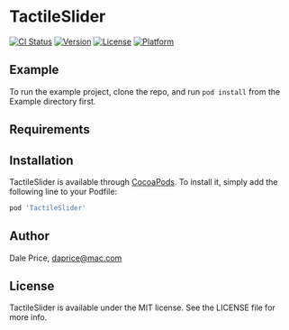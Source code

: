 # TactileSlider

[![CI Status](https://img.shields.io/travis/daprice/TactileSlider.svg?style=flat)](https://travis-ci.org/daprice/TactileSlider)
[![Version](https://img.shields.io/cocoapods/v/TactileSlider.svg?style=flat)](https://cocoapods.org/pods/TactileSlider)
[![License](https://img.shields.io/cocoapods/l/TactileSlider.svg?style=flat)](https://cocoapods.org/pods/TactileSlider)
[![Platform](https://img.shields.io/cocoapods/p/TactileSlider.svg?style=flat)](https://cocoapods.org/pods/TactileSlider)

## Example

To run the example project, clone the repo, and run `pod install` from the Example directory first.

## Requirements

## Installation

TactileSlider is available through [CocoaPods](https://cocoapods.org). To install
it, simply add the following line to your Podfile:

```ruby
pod 'TactileSlider'
```

## Author

Dale Price, daprice@mac.com

## License

TactileSlider is available under the MIT license. See the LICENSE file for more info.
